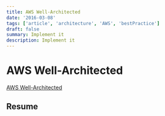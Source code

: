 ```yaml
---
title: AWS Well-Architected
date: '2016-03-08'
tags: ['article', 'architecture', 'AWS', 'bestPractice']
draft: false
summary: Implement it
description: Implement it
---
```


# AWS Well-Architected

[AWS Well-Architected](https://aws.amazon.com/architecture/well-architected/)

## Resume